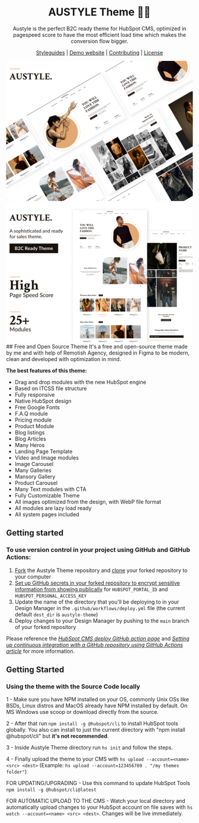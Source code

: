 <h1 align="center">AUSTYLE Theme 💎🎨</h1>

<p align="center">
  Austyle is the perfect B2C ready theme for HubSpot CMS, optimized in pagespeed score to have the most efficient load time which makes the conversion flow bigger.
</p>

<p align="center">
  <a href="https://github.com/DreamDevourer/austyle-theme/blob/main/STYLEGUIDE.md">Styleguides</a> |
  <a href="https://marketplace.remotish.agency/austyle-theme">Demo website</a> |
  <a href="https://github.com/DreamDevourer/austyle-theme/blob/main/CONTRIBUTING.md">Contributing</a> |
  <a href="https://github.com/DreamDevourer/austyle-theme/blob/main/LICENSE">License</a>
</p>

<img src="https://github.com/DreamDevourer/austyle-theme/blob/main/screenshots/Austyle_Main.png?raw=true">
<br>
<img src="https://github.com/DreamDevourer/austyle-theme/blob/main/screenshots/Austyle_B2C.png?raw=true">
<br>
## Free and Open Source Theme
It's a free and open-source theme made by me and with help of Remotish Agency, designed in Figma to be modern, clean and developed with optimization in mind.

**The best features of this theme:**
 
- Drag and drop modules with the new HubSpot engine
- Based on ITCSS file structure
- Fully responsive 
- Native HubSpot design
- Free Google Fonts
- F.A.Q module
- Pricing module
- Product Module
- Blog listings
- Blog Articles
- Many Heros
- Landing Page Template
- Video and Image modules
- Image Carousel
- Many Galleries
- Mansory Gallery
- Product Carousel
- Many Text modules with CTA
- Fully Customizable Theme
- All images optimized from the design, with WebP file format
- All modules are lazy load ready
- All system pages included

## Getting started
### To use version control in your project using GitHub and GitHub Actions:

1. [Fork](https://help.github.com/en/github/getting-started-with-github/fork-a-repo) the Austyle Theme repository and [clone](https://help.github.com/en/github/creating-cloning-and-archiving-repositories/cloning-a-repository) your forked repository to your computer
2. [Set up GitHub secrets in your forked repository to encrypt sensitive information from showing publically](https://help.github.com/en/actions/configuring-and-managing-workflows/creating-and-storing-encrypted-secrets) for `HUBSPOT_PORTAL_ID` and `HUBSPOT_PERSONAL_ACCESS_KEY`
3. Update the name of the directory that you'll be deploying to in your Design Manager in the `.github/workflows/deploy.yml` file (the current default `dest_dir` is `austyle-theme`)
4. Deploy changes to your Design Manager by pushing to the `main` branch of your forked repository

Please reference the [_HubSpot CMS deploy GitHub action page_](https://github.com/marketplace/actions/hubspot-cms-deploy) and _[Setting up continuous integration with a GitHub repository using GitHub Actions article](https://designers.hubspot.com/tutorials/github-integration)_ for more information.

## Getting Started
### Using the theme with the Source Code locally

1 - Make sure you have NPM installed on your OS, commonly Unix OSs like BSDs, Linux distros and MacOS already have NPM installed by default. On MS Windows use scoop or download directly from the source.

2 - After that run ``` npm install -g @hubspot/cli ``` to install HubSpot tools globally. You also can install to just the current directory with "npm install @hubspot/cli" but **it's not recommended**.

3 - Inside Austyle Theme directory run ```hs init``` and follow the steps.

4 - Finally upload the theme to your CMS with ```hs upload --account=<name> <src> <dest>``` (Example: ``` hs upload --account=123456789 . "/my themes folder" ```)
  
FOR UPDATING/UPGRADING - Use this command to update HubSpot Tools ``` npm install -g @hubspot/cli@latest ```
  
FOR AUTOMATIC UPLOAD TO THE CMS - Watch your local directory and automatically upload changes to your HubSpot account on file saves with ``` hs watch --account=<name> <src> <dest> ```. Changes will be live immediately.
